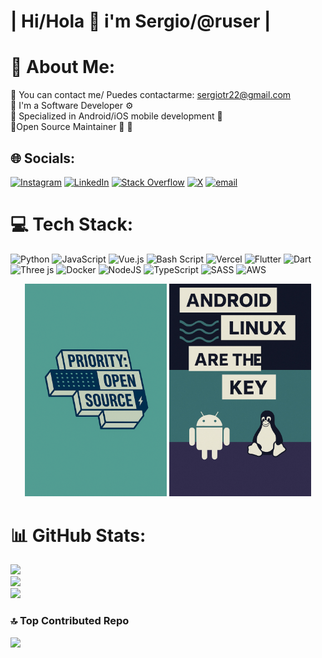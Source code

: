 # | Hi/Hola 🤠 i'm Sergio/@ruser |
# 💫 About Me:
🏮 You can contact me/ Puedes contactarme: sergiotr22@gmail.com <br>🏮 I'm a Software Developer ⚙<br>🏮 Specialized in Android/iOS mobile development 📱<br>🏮Open Source Maintainer 🧰 🔧


## 🌐 Socials:
[![Instagram](https://img.shields.io/badge/Instagram-%23E4405F.svg?logo=Instagram&logoColor=white)](https://instagram.com/sergiotrdev) [![LinkedIn](https://img.shields.io/badge/LinkedIn-%230077B5.svg?logo=linkedin&logoColor=white)](https://linkedin.com/in/sergio-troncoso-ruser) [![Stack Overflow](https://img.shields.io/badge/-Stackoverflow-FE7A16?logo=stack-overflow&logoColor=white)](https://stackoverflow.com/users/20728797) [![X](https://img.shields.io/badge/X-black.svg?logo=X&logoColor=white)](https://x.com/@sergiotr22) [![email](https://img.shields.io/badge/Email-D14836?logo=gmail&logoColor=white)](mailto:sergiotr22@gmail.com) 

# 💻 Tech Stack:
![Python](https://img.shields.io/badge/python-3670A0?style=flat&logo=python&logoColor=ffdd54) ![JavaScript](https://img.shields.io/badge/javascript-%23323330.svg?style=flat&logo=javascript&logoColor=%23F7DF1E) ![Vue.js](https://img.shields.io/badge/vue.js-%2335495e.svg?style=flat&logo=vuedotjs&logoColor=%234FC08D) ![Bash Script](https://img.shields.io/badge/bash_script-%23121011.svg?style=flat&logo=gnu-bash&logoColor=white) ![Vercel](https://img.shields.io/badge/vercel-%23000000.svg?style=flat&logo=vercel&logoColor=white) ![Flutter](https://img.shields.io/badge/Flutter-%2302569B.svg?style=flat&logo=Flutter&logoColor=white) ![Dart](https://img.shields.io/badge/dart-%230175C2.svg?style=flat&logo=dart&logoColor=white) ![Three js](https://img.shields.io/badge/threejs-black?style=flat&logo=three.js&logoColor=white) ![Docker](https://img.shields.io/badge/docker-%230db7ed.svg?style=flat&logo=docker&logoColor=white) ![NodeJS](https://img.shields.io/badge/node.js-6DA55F?style=flat&logo=node.js&logoColor=white) ![TypeScript](https://img.shields.io/badge/typescript-%23007ACC.svg?style=flat&logo=typescript&logoColor=white) ![SASS](https://img.shields.io/badge/SASS-hotpink.svg?style=flat&logo=SASS&logoColor=white) ![AWS](https://img.shields.io/badge/AWS-%23FF9900.svg?style=flat&logo=amazon-aws&logoColor=white)


<div align="center">
  <img src="https://github.com/RUSERtr/RUSERtr/blob/main/assets/open-source.png?raw=true" alt="Android Dev" width="45%"/>
  <img src="https://github.com/RUSERtr/RUSERtr/blob/main/assets/android-linux.jpg?raw=true" alt="Flutter Projects" width="45%"/>
</div>


# 📊 GitHub Stats:
![](https://github-readme-stats.vercel.app/api?username=RUSERtr&theme=blue_navy&hide_border=true&include_all_commits=false&count_private=false)<br/>
![](https://nirzak-streak-stats.vercel.app/?user=RUSERtr&theme=blue_navy&hide_border=true)<br/>
![](https://github-readme-stats.vercel.app/api/top-langs/?username=RUSERtr&theme=blue_navy&hide_border=true&include_all_commits=false&count_private=false&layout=compact)

### 🔝 Top Contributed Repo
![](https://github-contributor-stats.vercel.app/api?username=RUSERtr&limit=5&theme=blue_navy&combine_all_yearly_contributions=true)
